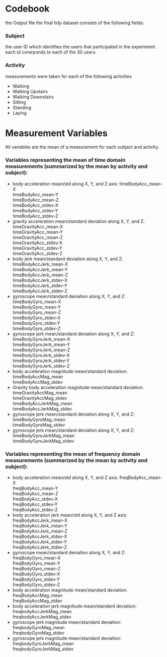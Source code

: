 

# Codebook
the Output file the final tidy dataset consists of the following fields:

### Subject
the user ID which identifies the users that participated in the experiment. each id corerponds to each of the 30 users.

### Activity
measurements were taken for each of the following activities
* Walking
* Walking Upstairs
* Walking Downstairs
* Sitting
* Standing
* Laying

# Measurement Variables
All variables are the mean of a measurement for each subject and activity.

### Variables representing the mean of time domain measurements (summarized by the mean by activity and subject):
* body acceleration mean/std along X, Y, and Z axis:
       timeBodyAcc_mean-X     
       timeBodyAcc_mean-Y     
       timeBodyAcc_mean-Z  
       timeBodyAcc_stdev-X     
       timeBodyAcc_stdev-Y     
       timeBodyAcc_stdev-Z  
* gravity acceleration mean/standard deviation along X, Y, and Z:
       timeGravityAcc_mean-X     
       timeGravityAcc_mean-Y     
       timeGravityAcc_mean-Z     
       timeGravityAcc_stdev-X     
       timeGravityAcc_stdev-Y     
       timeGravityAcc_stdev-Z 
* body jerk mean/standard deviation along X, Y, and Z:
       timeBodyAccJerk_mean-X     
       timeBodyAccJerk_mean-Y     
       timeBodyAccJerk_mean-Z     
       timeBodyAccJerk_stdev-X     
       timeBodyAccJerk_stdev-Y     
       timeBodyAccJerk_stdev-Z 
* gyroscope mean/standard deviation along X, Y, and Z:
       timeBodyGyro_mean-X     
       timeBodyGyro_mean-Y     
       timeBodyGyro_mean-Z     
       timeBodyGyro_stdev-X     
       timeBodyGyro_stdev-Y     
       timeBodyGyro_stdev-Z    
* gyroscope jerk mean/standard deviation along X, Y, and Z:
       timeBodyGyroJerk_mean-X     
       timeBodyGyroJerk_mean-Y     
       timeBodyGyroJerk_mean-Z     
       timeBodyGyroJerk_stdev-X     
       timeBodyGyroJerk_stdev-Y    
       timeBodyGyroJerk_stdev-Z
* body acceleration magnitude mean/standard deviation:
       timeBodyAccMag_mean     
       timeBodyAccMag_stdev    
* Gravity body acceleration magnitude mean/standard deviation:
       timeGravityAccMag_mean     
       timeGravityAccMag_stdev     
       timeBodyAccJerkMag_mean     
       timeBodyAccJerkMag_stdev 
* gyroscope jerk mean/standard deviation along X, Y, and Z:
       timeBodyGyroMag_mean     
       timeBodyGyroMag_stdev     
* gyroscope jerk mean/standard deviation along X, Y, and Z:
       timeBodyGyroJerkMag_mean     
       timeBodyGyroJerkMag_stdev   

### Variables representing the mean of frequency domain measurements (summarized by the mean by activity and subject):
* body acceleration mean/std along X, Y, and Z axis:
       freqBodyAcc_mean-X     
       freqBodyAcc_mean-Y     
       freqBodyAcc_mean-Z     
       freqBodyAcc_stdev-X     
       freqBodyAcc_stdev-Y     
       freqBodyAcc_stdev-Z  
* body acceleration jerk mean/std along X, Y, and Z axis:
       freqBodyAccJerk_mean-X     
       freqBodyAccJerk_mean-Y     
       freqBodyAccJerk_mean-Z     
       freqBodyAccJerk_stdev-X     
       freqBodyAccJerk_stdev-Y     
       freqBodyAccJerk_stdev-Z     
* gyroscope mean/standard deviation along X, Y, and Z:
       freqBodyGyro_mean-X     
       freqBodyGyro_mean-Y     
       freqBodyGyro_mean-Z     
       freqBodyGyro_stdev-X     
       freqBodyGyro_stdev-Y     
       freqBodyGyro_stdev-Z     
* body acceleration magnitude mean/standard deviation:
       freqBodyAccMag_mean     
       freqBodyAccMag_stdev   
* body acceleration jerk magnitude mean/standard deviation:
       freqbodyAccJerkMag_mean     
       freqbodyAccJerkMag_stdev 
* gyroscope jerk magnitude mean/standard deviation:
       freqbodyGyroMag_mean     
       freqbodyGyroMag_stdev   
* gyroscope jerk magnitude mean/standard deviation:
       freqbodyGyroJerkMag_mean     
       freqbodyGyroJerkMag_stdev  


